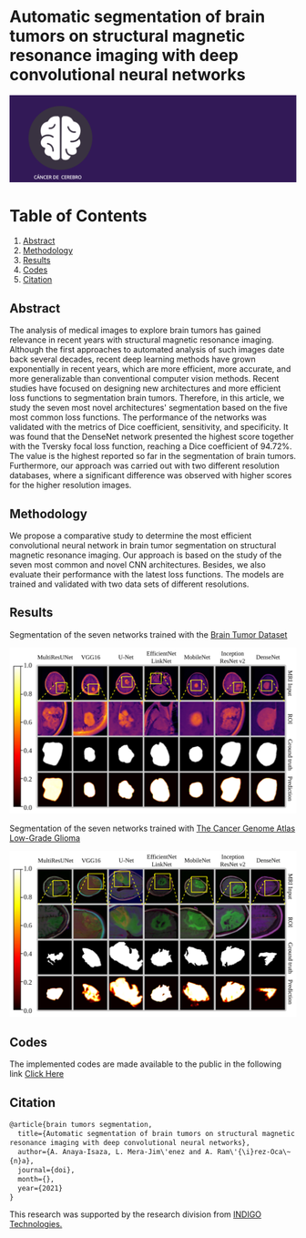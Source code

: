 # Automatic segmentation of brain tumors on structural magnetic resonance imaging with deep convolutional neural networks

<p align="center">
  <img src="https://raw.githubusercontent.com/Qsinap/Brain-tumors-segmentation/56f502b8df4c9d30b4bc0c479d6dc82361c5f733/Figures/IconBrain.svg">
</p>

# Table of Contents
1. [Abstract](#abstract)
2. [Methodology](#methodology)
3. [Results](#results)
4. [Codes](#codes)
5. [Citation](#citation)

## Abstract

The analysis of medical images to explore brain tumors has gained relevance in recent years with structural magnetic resonance imaging. Although the first approaches to automated analysis of such images date back several decades, recent deep learning methods have grown exponentially in recent years, which are more efficient, more accurate, and more generalizable than conventional computer vision methods. Recent studies have focused on designing new architectures and more efficient loss functions to segmentation brain tumors. Therefore, in this article, we study the seven most novel architectures' segmentation based on the five most common loss functions. The performance of the networks was validated with the metrics of Dice coefficient, sensitivity, and specificity. It was found that the DenseNet network presented the highest score together with the Tversky focal loss function, reaching a Dice coefficient of 94.72%. The value is the highest reported so far in the segmentation of brain tumors. Furthermore, our approach was carried out with two different resolution databases, where a significant difference was observed with higher scores for the higher resolution images.

## Methodology

We propose a comparative study to determine the most efficient convolutional neural network in brain tumor segmentation on structural magnetic resonance imaging. Our approach is based on the study of the seven most common and novel CNN architectures. Besides, we also evaluate their performance with the latest loss functions. The models are trained and validated with two data sets of different resolutions.

## Results

Segmentation of the seven networks trained with the [Brain Tumor Dataset](https://figshare.com/articles/dataset/brain_tumor_dataset/1512427)

<p align="center">
  <img src="https://raw.githubusercontent.com/Qsinap/Brain-tumors-segmentation/ef5ecc652b57ee9f4a10e23233e11031039cc88d/Figures/Figure%207a.svg">
</p>

Segmentation of the seven networks trained with [The Cancer Genome Atlas Low-Grade Glioma](https://wiki.cancerimagingarchive.net/display/Public/TCGA-LGG)

<p align="center">
  <img src="https://raw.githubusercontent.com/Qsinap/Brain-tumors-segmentation/ef5ecc652b57ee9f4a10e23233e11031039cc88d/Figures/Figure%208a.svg">
</p>

## Codes
The implemented codes are made available to the public in the following link [Click Here](https://github.com/Qsinap/Brain-tumors-segmentation/tree/main/Codes)

## Citation

```
@article{brain tumors segmentation,
  title={Automatic segmentation of brain tumors on structural magnetic resonance imaging with deep convolutional neural networks},
  author={A. Anaya-Isaza, L. Mera-Jim\'enez and A. Ram\'{\i}rez-Oca\~{n}a},
  journal={doi},
  month={},
  year={2021}
}
```
This research was supported by the research division from [INDIGO Technologies.](https://indigo.tech/)
